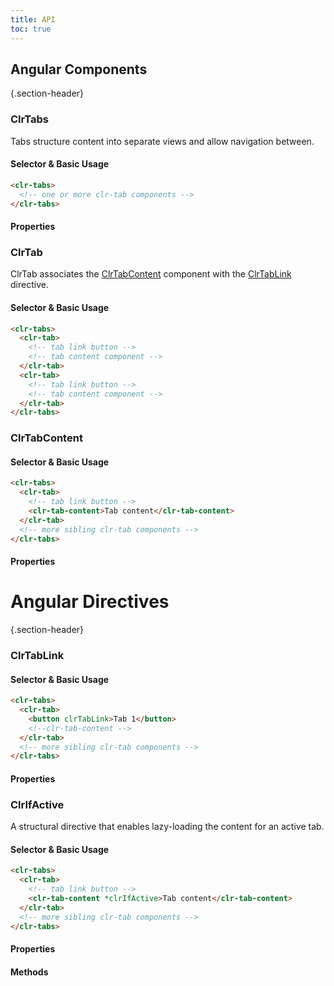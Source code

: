 ```yaml
---
title: API
toc: true
---
```


## Angular Components

{.section-header}

### ClrTabs

Tabs structure content into separate views and allow navigation between.

#### Selector & Basic Usage

```html
<clr-tabs>
  <!-- one or more clr-tab components -->
</clr-tabs>
```

#### Properties

<DocComponentApi component="ClrTabs" item="bindings" />

### ClrTab

ClrTab associates the [ClrTabContent](./api.md#clrtabcontent) component with the [ClrTabLink](./api.md#clrtablink) directive.

#### Selector & Basic Usage

```html
<clr-tabs>
  <clr-tab>
    <!-- tab link button -->
    <!-- tab content component -->
  </clr-tab>
  <clr-tab>
    <!-- tab link button -->
    <!-- tab content component -->
  </clr-tab>
</clr-tabs>
```

### ClrTabContent

#### Selector & Basic Usage

```html
<clr-tabs>
  <clr-tab>
    <!-- tab link button -->
    <clr-tab-content>Tab content</clr-tab-content>
  </clr-tab>
  <!-- more sibling clr-tab components -->
</clr-tabs>
```

#### Properties

<DocComponentApi component="ClrTabContent" item="bindings" />

# Angular Directives

{.section-header}

### ClrTabLink

#### Selector & Basic Usage

```html
<clr-tabs>
  <clr-tab>
    <button clrTabLink>Tab 1</button>
    <!--clr-tab-content -->
  </clr-tab>
  <!-- more sibling clr-tab components -->
</clr-tabs>
```

#### Properties

<DocComponentApi component="ClrTabLink" item="bindings" />

### ClrIfActive

A structural directive that enables lazy-loading the content for an active tab.

#### Selector & Basic Usage

```html
<clr-tabs>
  <clr-tab>
    <!-- tab link button -->
    <clr-tab-content *clrIfActive>Tab content</clr-tab-content>
  </clr-tab>
  <!-- more sibling clr-tab components -->
</clr-tabs>
```

#### Properties

<DocComponentApi component="ClrIfActive" item="bindings" />

#### Methods

<DocComponentApi component="ClrIfActive" item="methods" />
